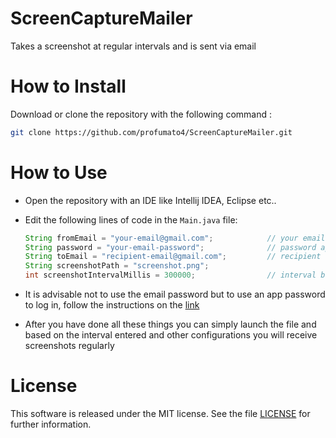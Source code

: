 # ScreenCaptureMailer
Takes a screenshot at regular intervals and is sent via email


# How to Install

Download or clone the repository with the following command : 
``` bash
git clone https://github.com/profumato4/ScreenCaptureMailer.git
```


# How to Use

- Open the repository with an IDE like Intellij IDEA, Eclipse etc.. 

- Edit the following lines of code in the `Main.java` file:

    ```java
    String fromEmail = "your-email@gmail.com";            // your email
    String password = "your-email-password";              // password app-specific password
    String toEmail = "recipient-email@gmail.com";         // recipient email
    String screenshotPath = "screenshot.png";
    int screenshotIntervalMillis = 300000;                // interval between screenshots (5 mins)
    ```
- It is advisable not to use the email password but to use an app password to log in, follow the instructions on the [link](https://support.google.com/accounts/answer/185833?hl=en) 

- After you have done all these things you can simply launch the file and based on the interval entered and other configurations you will receive screenshots regularly

# License 
This software is released under the MIT license. See the file [LICENSE](https://github.com/profumato4/ScreenCaptureMailer/blob/main/LICENSE) for further information.

